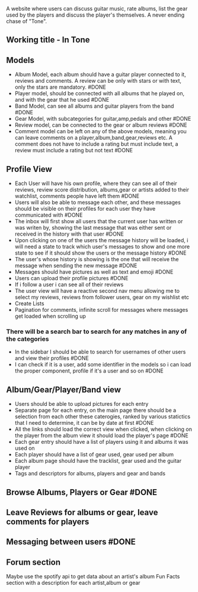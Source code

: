 

A website where users can discuss guitar music, rate albums, list the gear used by the players and discuss the player's themselves. A never ending chase of "Tone".

## Working title - In Tone

## Models
- Album Model, each album should have a guitar player connected to it, reviews and comments. A review can be only with stars or with text, only the stars are mandatory. #DONE 
- Player model, should be connected with all albums that he played on, and with the gear that he used #DONE 
- Band Model, can see all albums and guitar players from the band #DONE 
- Gear Model, with subcategories for guitar,amp,pedals and other #DONE 
- Review model, can be connected to the gear or album reviews #DONE 
- Comment model can be left on any of the above models, meaning you can leave comments on a player,album,band,gear,reviews etc. A comment does not have to include a rating but must include text, a review must include a rating but not text #DONE 
## Profile View
- Each User will have his own profile, where they can see all of their reviews, review score distribution, albums,gear or artists added to their watchlist, comments people have left them #DONE 
- Users will also be able to message each other, and these messages should be visible on their profiles for each user they have communicated with #DONE 
- The inbox will first show all users that the current user has written or was writen by, showing the last message that was either sent or received in the history with that user #DONE 
- Upon clicking on one of the users the message history will be loaded, i will need a state to track which user's messages to show and one more state to see if it should show the users or the message history #DONE 
- The user's whose history is showing is the one that will receive the message when sending the new message #DONE 
- Messages should have pictures as well as text and emoji #DONE 
- Users can upload their profile pictures #DONE 
- If i follow a user i can see all of their reviews
- The user view will have a reactive second nav menu allowing me to select my reviews, reviews from follower users, gear on my wishlist etc
- Create Lists
- Pagination for comments, infinite scroll for messages where messages get loaded when scrolling up

### There will be a search bar to search for any matches in any of the categories
- In the sidebar I should be able to search for usernames of other users and view their profiles #DONE 
- I can check if it is a user, add some identifier in the models so i can load the proper component, profile if it's a user and so on #DONE 
## Album/Gear/Player/Band view
- Users should be able to upload pictures for each entry
- Separate page for each entry, on the main page there should be a selection from each other these caterogies, ranked by various statictics that I need to determine, it can be by date at first #DONE 
- All the links should load the correct view when clicked, when clicking on the player from the album view it should load the player's page  #DONE 
- Each gear entry should have a list of players using it and albums it was used on
- Each player should have a list of gear used, gear used per album
- Each album page should have the tracklist, gear used and the guitar player
- Tags and descriptors for albums, players and gear and bands
## Browse Albums, Players or Gear #DONE 
## Leave Reviews for albums or gear, leave comments for players
## Messaging between users #DONE 
## Forum section
Maybe use the spotify api to get data about an artist's album
Fun Facts section with a description for each artist,album or gear
